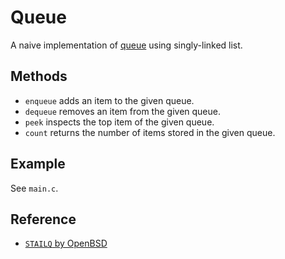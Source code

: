 # Queue

A naive implementation of [queue](https://en.wikipedia.org/wiki/Queue_%28abstract_data_type%29) using singly-linked list.

## Methods

- `enqueue` adds an item to the given queue.
- `dequeue` removes an item from the given queue.
- `peek` inspects the top item of the given queue.
- `count` returns the number of items stored in the given queue.

## Example

See `main.c`.

## Reference

- [`STAILQ` by OpenBSD](https://github.com/openbsd/src/blob/master/sys/sys/queue.h)

